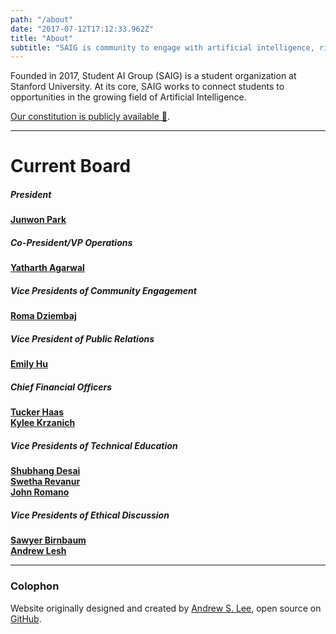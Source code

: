 ```yaml
---
path: "/about"
date: "2017-07-12T17:12:33.962Z"
title: "About"
subtitle: "SAIG is community to engage with artificial intelligence, right now. 👇"
---
```


Founded in 2017, Student AI Group (SAIG) is a student organization at Stanford University. At its core, SAIG works to connect students to opportunities in the growing field of Artificial Intelligence.

[Our constitution is publicly available 📜](constitution).

---

# Current Board

##### President
[**Junwon Park**](mailto:junwonpk@stanford.edu)

##### Co-President/VP Operations
[**Yatharth Agarwal**](mailto:yatharth@stanford.edu)

##### Vice Presidents of Community Engagement
[**Roma Dziembaj**](mailto:romad@stanford.edu)

##### Vice President of Public Relations
[**Emily Hu**](mailto:xehu@stanford.edu)

##### Chief Financial Officers
[**Tucker Haas**](mailto:thaas19@stanford.edu)<br/>
[**Kylee Krzanich**](mailto:krzanich@stanford.edu)


##### Vice Presidents of Technical Education
[**Shubhang Desai**](mailto:shubhang@stanford.edu)<br/>
[**Swetha Revanur**](mailto:srevanur@stanford.edu)<br/>
[**John Romano**](mailto:jromano@stanford.edu)

##### Vice Presidents of Ethical Discussion
[**Sawyer Birnbaum**](mailto:sawyerb@stanford.edu)<br/>
[**Andrew Lesh**](mailto:aclesh@stanford.edu)


---

### Colophon

Website originally designed and created by [Andrew S. Lee](https://andrewlee.design/), open source on [GitHub](https://github.com/stanfordaigroup/stanfordai.group).
